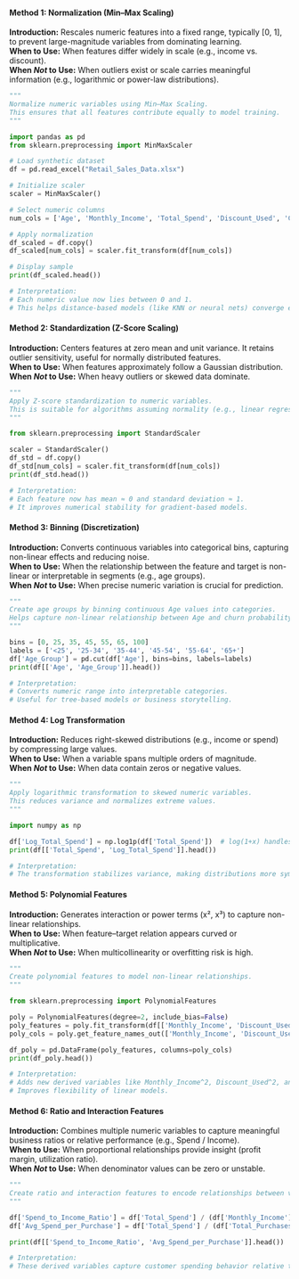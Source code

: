#### **Method 1: Normalization (Min–Max Scaling)**

**Introduction:** Rescales numeric features into a fixed range, typically [0, 1], to prevent large-magnitude variables from dominating learning.  
**When to Use:** When features differ widely in scale (e.g., income vs. discount).  
**When *Not* to Use:** When outliers exist or scale carries meaningful information (e.g., logarithmic or power-law distributions).

```python
"""
Normalize numeric variables using Min–Max Scaling.
This ensures that all features contribute equally to model training.
"""

import pandas as pd
from sklearn.preprocessing import MinMaxScaler

# Load synthetic dataset
df = pd.read_excel("Retail_Sales_Data.xlsx")

# Initialize scaler
scaler = MinMaxScaler()

# Select numeric columns
num_cols = ['Age', 'Monthly_Income', 'Total_Spend', 'Discount_Used', 'Credit_Score']

# Apply normalization
df_scaled = df.copy()
df_scaled[num_cols] = scaler.fit_transform(df[num_cols])

# Display sample
print(df_scaled.head())

# Interpretation:
# Each numeric value now lies between 0 and 1.
# This helps distance-based models (like KNN or neural nets) converge efficiently.

```

#### **Method 2: Standardization (Z-Score Scaling)**

**Introduction:** Centers features at zero mean and unit variance. It retains outlier sensitivity, useful for normally distributed features.  
**When to Use:** When features approximately follow a Gaussian distribution.  
**When *Not* to Use:** When heavy outliers or skewed data dominate.

```python
"""
Apply Z-score standardization to numeric variables.
This is suitable for algorithms assuming normality (e.g., linear regression, PCA).
"""

from sklearn.preprocessing import StandardScaler

scaler = StandardScaler()
df_std = df.copy()
df_std[num_cols] = scaler.fit_transform(df[num_cols])
print(df_std.head())

# Interpretation:
# Each feature now has mean ≈ 0 and standard deviation ≈ 1.
# It improves numerical stability for gradient-based models.

```

#### **Method 3: Binning (Discretization)**

**Introduction:** Converts continuous variables into categorical bins, capturing non-linear effects and reducing noise.  
**When to Use:** When the relationship between the feature and target is non-linear or interpretable in segments (e.g., age groups).  
**When *Not* to Use:** When precise numeric variation is crucial for prediction.

```python
"""
Create age groups by binning continuous Age values into categories.
Helps capture non-linear relationship between Age and churn probability.
"""

bins = [0, 25, 35, 45, 55, 65, 100]
labels = ['<25', '25-34', '35-44', '45-54', '55-64', '65+']
df['Age_Group'] = pd.cut(df['Age'], bins=bins, labels=labels)
print(df[['Age', 'Age_Group']].head())

# Interpretation:
# Converts numeric range into interpretable categories.
# Useful for tree-based models or business storytelling.

```

#### **Method 4: Log Transformation**

**Introduction:** Reduces right-skewed distributions (e.g., income or spend) by compressing large values.  
**When to Use:** When a variable spans multiple orders of magnitude.  
**When *Not* to Use:** When data contain zeros or negative values.

```python
"""
Apply logarithmic transformation to skewed numeric variables.
This reduces variance and normalizes extreme values.
"""

import numpy as np

df['Log_Total_Spend'] = np.log1p(df['Total_Spend'])  # log(1+x) handles zeros safely
print(df[['Total_Spend', 'Log_Total_Spend']].head())

# Interpretation:
# The transformation stabilizes variance, making distributions more symmetric.

```

#### **Method 5: Polynomial Features**

**Introduction:** Generates interaction or power terms (x², x³) to capture non-linear relationships.  
**When to Use:** When feature–target relation appears curved or multiplicative.  
**When *Not* to Use:** When multicollinearity or overfitting risk is high.

```python
"""
Create polynomial features to model non-linear relationships.
"""

from sklearn.preprocessing import PolynomialFeatures

poly = PolynomialFeatures(degree=2, include_bias=False)
poly_features = poly.fit_transform(df[['Monthly_Income', 'Discount_Used']])
poly_cols = poly.get_feature_names_out(['Monthly_Income', 'Discount_Used'])

df_poly = pd.DataFrame(poly_features, columns=poly_cols)
print(df_poly.head())

# Interpretation:
# Adds new derived variables like Monthly_Income^2, Discount_Used^2, and interaction terms.
# Improves flexibility of linear models.

```

#### **Method 6: Ratio and Interaction Features**

**Introduction:** Combines multiple numeric variables to capture meaningful business ratios or relative performance (e.g., Spend / Income).  
**When to Use:** When proportional relationships provide insight (profit margin, utilization ratio).  
**When *Not* to Use:** When denominator values can be zero or unstable.

```python
"""
Create ratio and interaction features to encode relationships between variables.
"""

df['Spend_to_Income_Ratio'] = df['Total_Spend'] / (df['Monthly_Income'] + 1e-6)
df['Avg_Spend_per_Purchase'] = df['Total_Spend'] / (df['Total_Purchases'] + 1e-6)

print(df[['Spend_to_Income_Ratio', 'Avg_Spend_per_Purchase']].head())

# Interpretation:
# These derived variables capture customer spending behavior relative to income and activity level.

```



